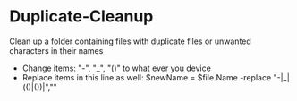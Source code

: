 # Duplicate-Cleanup
Clean up a folder containing files with duplicate files or unwanted characters in their names
- Change items: "-", "_", "()" to what ever you device
- Replace items in this line as well: $newName = $file.Name -replace "-|_|(\()|(\))|",""
